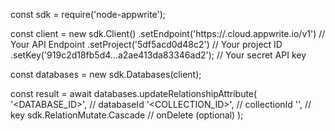 const sdk = require('node-appwrite');

const client = new sdk.Client()
    .setEndpoint('https://<REGION>.cloud.appwrite.io/v1') // Your API Endpoint
    .setProject('5df5acd0d48c2') // Your project ID
    .setKey('919c2d18fb5d4...a2ae413da83346ad2'); // Your secret API key

const databases = new sdk.Databases(client);

const result = await databases.updateRelationshipAttribute(
    '<DATABASE_ID>', // databaseId
    '<COLLECTION_ID>', // collectionId
    '', // key
    sdk.RelationMutate.Cascade // onDelete (optional)
);
